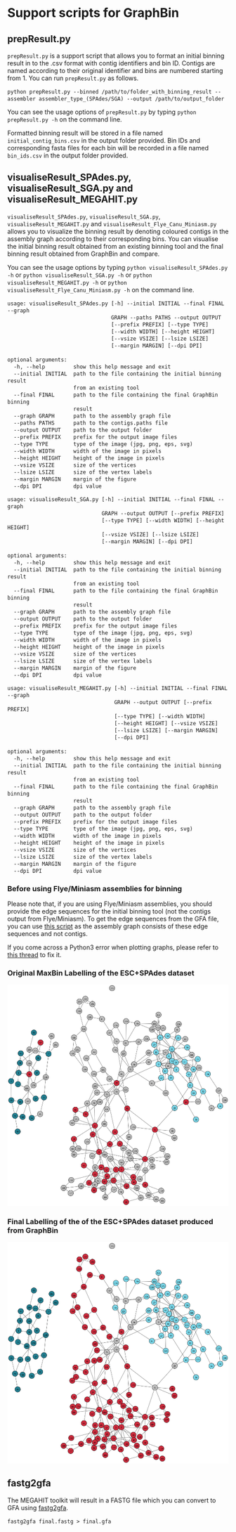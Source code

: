 # Support scripts for GraphBin

## prepResult.py

`prepResult.py` is a support script that allows you to format an initial binning result in to the .csv format with contig identifiers and bin ID. Contigs are named according to their original identifier and bins are numbered starting from 1. You can run `prepResult.py` as follows.

```
python prepResult.py --binned /path/to/folder_with_binning_result --assembler assembler_type_(SPAdes/SGA) --output /path/to/output_folder
```
You can see the usage options of `prepResult.py` by typing `python prepResult.py -h` on the command line.

Formatted binning result will be stored in a file named `initial_contig_bins.csv` in the output folder provided. Bin IDs and corresponding fasta files for each bin will be recorded in a file named `bin_ids.csv` in the output folder provided.

## visualiseResult_SPAdes.py, visualiseResult_SGA.py and visualiseResult_MEGAHIT.py

`visualiseResult_SPAdes.py`, `visualiseResult_SGA.py`, `visualiseResult_MEGAHIT.py` and `visualiseResult_Flye_Canu_Miniasm.py` allows you to visualize the binning result by denoting coloured contigs in the assembly graph according to their corresponding bins. You can visualise the initial binning result obtained from an existing binning tool and the final binning result obtained from GraphBin and compare.

You can see the usage options by typing `python visualiseResult_SPAdes.py -h` or `python visualiseResult_SGA.py -h` or `python visualiseResult_MEGAHIT.py -h` or `python visualiseResult_Flye_Canu_Miniasm.py -h` on the command line.

```
usage: visualiseResult_SPAdes.py [-h] --initial INITIAL --final FINAL --graph
                                 GRAPH --paths PATHS --output OUTPUT
                                 [--prefix PREFIX] [--type TYPE]
                                 [--width WIDTH] [--height HEIGHT]
                                 [--vsize VSIZE] [--lsize LSIZE]
                                 [--margin MARGIN] [--dpi DPI]

optional arguments:
  -h, --help         show this help message and exit
  --initial INITIAL  path to the file containing the initial binning result
                     from an existing tool
  --final FINAL      path to the file containing the final GraphBin binning
                     result
  --graph GRAPH      path to the assembly graph file
  --paths PATHS      path to the contigs.paths file
  --output OUTPUT    path to the output folder
  --prefix PREFIX    prefix for the output image files
  --type TYPE        type of the image (jpg, png, eps, svg)
  --width WIDTH      width of the image in pixels
  --height HEIGHT    height of the image in pixels
  --vsize VSIZE      size of the vertices
  --lsize LSIZE      size of the vertex labels
  --margin MARGIN    margin of the figure
  --dpi DPI          dpi value

```
```
usage: visualiseResult_SGA.py [-h] --initial INITIAL --final FINAL --graph
                              GRAPH --output OUTPUT [--prefix PREFIX]
                              [--type TYPE] [--width WIDTH] [--height HEIGHT]
                              [--vsize VSIZE] [--lsize LSIZE]
                              [--margin MARGIN] [--dpi DPI]

optional arguments:
  -h, --help         show this help message and exit
  --initial INITIAL  path to the file containing the initial binning result
                     from an existing tool
  --final FINAL      path to the file containing the final GraphBin binning
                     result
  --graph GRAPH      path to the assembly graph file
  --output OUTPUT    path to the output folder
  --prefix PREFIX    prefix for the output image files
  --type TYPE        type of the image (jpg, png, eps, svg)
  --width WIDTH      width of the image in pixels
  --height HEIGHT    height of the image in pixels
  --vsize VSIZE      size of the vertices
  --lsize LSIZE      size of the vertex labels
  --margin MARGIN    margin of the figure
  --dpi DPI          dpi value
```
```
usage: visualiseResult_MEGAHIT.py [-h] --initial INITIAL --final FINAL --graph
                                  GRAPH --output OUTPUT [--prefix PREFIX]
                                  [--type TYPE] [--width WIDTH]
                                  [--height HEIGHT] [--vsize VSIZE]
                                  [--lsize LSIZE] [--margin MARGIN]
                                  [--dpi DPI]

optional arguments:
  -h, --help         show this help message and exit
  --initial INITIAL  path to the file containing the initial binning result
                     from an existing tool
  --final FINAL      path to the file containing the final GraphBin binning
                     result
  --graph GRAPH      path to the assembly graph file
  --output OUTPUT    path to the output folder
  --prefix PREFIX    prefix for the output image files
  --type TYPE        type of the image (jpg, png, eps, svg)
  --width WIDTH      width of the image in pixels
  --height HEIGHT    height of the image in pixels
  --vsize VSIZE      size of the vertices
  --lsize LSIZE      size of the vertex labels
  --margin MARGIN    margin of the figure
  --dpi DPI          dpi value
```

### Before using Flye/Miniasm assemblies for binning
Please note that, if you are using Flye/Miniasm assemblies, you should provide the edge sequences for the initial binning tool (not the contigs output from Flye/Miniasm). To get the edge sequences from the GFA file, you can use [this script](https://github.com/Vini2/GraphBin/blob/master/support/flye_miniasm_gfa2fasta.py) as the assembly graph consists of these edge sequences and not contigs.

If you come across a Python3 error when plotting graphs, please refer to [this thread](https://github.com/igraph/python-igraph/issues/88) to fix it.

### Original MaxBin Labelling of the ESC+SPAdes dataset
<p align="center">
  <img src="../images/3G_initial_binning_result.png" width="600" title="MaxBin Labelling" alt="MaxBin Labelling">
</p>

### Final Labelling of the of the ESC+SPAdes dataset produced from GraphBin
<p align="center">
  <img src="../images/3G_final_GraphBin_binning_result.png" width="600" title="Final Labelling" alt="Final Labelling">
</p>

## fastg2gfa

The MEGAHIT toolkit will result in a FASTG file which you can convert to GFA using [fastg2gfa](https://github.com/lh3/gfa1/blob/master/misc/fastg2gfa.c).

```
fastg2gfa final.fastg > final.gfa
```
